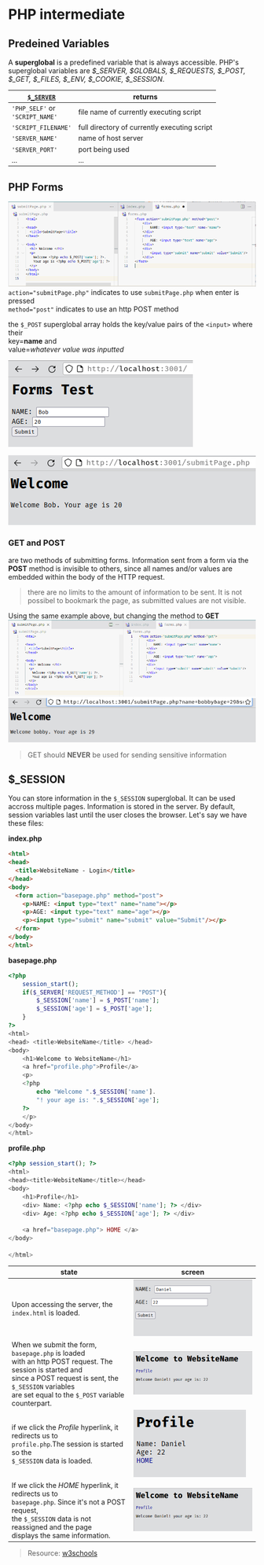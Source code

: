 # PHP intermediate
## Predeined Variables
A **superglobal** is a predefined variable that is always accessible.
PHP's superglobal variables are *$_SERVER, $GLOBALS, $_REQUESTS, $_POST, $_GET, $_FILES, $_ENV, $_COOKIE, $_SESSION*.


|[`$_SERVER`](https://www.w3schools.com/php/php_superglobals_server.asp)|returns|
|-|-|
|`'PHP_SELF'` or<br>`'SCRIPT_NAME'`|file name of currently executing script|
|`'SCRIPT_FILENAME'`|full directory of currently executing script|
|`'SERVER_NAME'`|name of host server|
|`'SERVER_PORT'`|port being used|
|...|...|

## PHP Forms
![php forms](.imgs/phpforms1.png)
`action="submitPage.php"` indicates to use `submitPage.php` when enter is pressed<br>
`method="post"` indicates to use an http POST method

the `$_POST` superglobal array holds the key/value pairs of the `<input>` where their<br>key=**name** and<br> value=*whatever value was inputted*

![php form](.imgs/phpforms1-form.png)

![php formsubmit](.imgs/phpforms1-formsubmit.png)

### GET and POST
are two methods of submitting forms.
Information sent from a form via the **POST** method is invisible to others, since all names and/or values are embedded within the body of the HTTP request.

> there are no limits to the amount of information to be sent.
> It is not possibel to bookmark the page, as submitted values are not visible.

Using the same example above, but changing the method to **GET**
![formGet](.imgs/phpforms1-formGET.png)
![formGetRes](.imgs/phpforms1-formGETRes.png)

> GET should **NEVER** be used for sending sensitive information

## $_SESSION

You can store information in the `$_SESSION` superglobal. It can be used accross multiple pages. Information is stored in the server. By default, session variables last until the user closes the browser. Let's say we have these files:

**index.php**
```html
<html>
<head>
  <title>WebsiteName - Login</title>
</head>
<body>
  <form action="basepage.php" method="post">
    <p>NAME: <input type="text" name="name"></p>
    <p>AGE: <input type="text" name="age"></p>
    <p><input type="submit" name="submit" value="Submit"/></p>
  </form>
</body>
</html>
```
**basepage.php**
```php
<?php
    session_start();
    if($_SERVER['REQUEST_METHOD'] == "POST"){
        $_SESSION['name'] = $_POST['name'];
        $_SESSION['age'] = $_POST['age'];
    }
?>
<html>
<head> <title>WebsiteName</title> </head>
<body>
    <h1>Welcome to WebsiteName</h1>
    <a href="profile.php">Profile</a>
    <p>
    <?php
        echo "Welcome ".$_SESSION['name'].
        "! your age is: ".$_SESSION['age'];
    ?>
    </p>
</body>
</html>
```
**profile.php**
```php
<?php session_start(); ?>
<html>
<head><title>WebsiteName</title></head>
<body>
    <h1>Profile</h1>
    <div> Name: <?php echo $_SESSION['name']; ?> </div>
    <div> Age: <?php echo $_SESSION['age']; ?> </div>

    <a href="basepage.php"> HOME </a>
</body>

</html>
```

|state|screen|
|-|-|
|Upon accessing the server, the `index.html` is loaded. |![sessionTestIndexPage](.imgs/phpSessionTest-indexpage.png)|
|When we submit the form, `basepage.php` is loaded<br>with an http POST request. The session is started and<br> since a POST request is sent, the `$_SESSION` variables<br> are set equal to the `$_POST` variable counterpart. |![sessionTestBasePage](.imgs/phpSessionTest-basepage.png)|
|if we click the *Profile* hyperlink, it redirects us to<br>`profile.php`.The session is started so the<br> `$_SESSION` data is loaded.|![sessionTestProfilePage](.imgs/phpSessionTest-profilepage.png)|
|If we click the *HOME* hyperlink, it redirects us to<br>`basepage.php`. Since it's not a POST request,<br> the `$_SESSION` data is not reassigned and the page<br> displays the same information.|![sessionTestBasePage2](.imgs/phpSessionTest-basepage.png)|

> Resource: [w3schools](https://www.w3schools.com/php/php_sessions.asp)